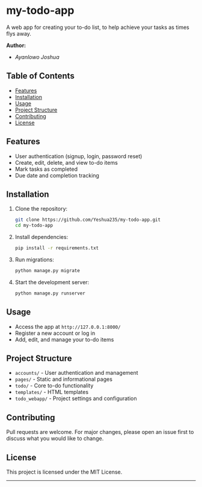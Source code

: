 # my-todo-app
A web app for creating your to-do list, to help achieve your tasks as times flys away.

**Author:**
- *Ayanlowo Joshua*


## Table of Contents
- [Features](#features)
- [Installation](#installation)
- [Usage](#usage)
- [Project Structure](#project-structure)
- [Contributing](#contributing)
- [License](#license)

## Features
- User authentication (signup, login, password reset)
- Create, edit, delete, and view to-do items
- Mark tasks as completed
- Due date and completion tracking

## Installation
1. Clone the repository:
   ```sh
   git clone https://github.com/Yeshua235/my-todo-app.git
   cd my-todo-app
   ```
2. Install dependencies:
   ```sh
   pip install -r requirements.txt
   ```
3. Run migrations:
   ```sh
   python manage.py migrate
   ```
4. Start the development server:
   ```sh
   python manage.py runserver
   ```

## Usage
- Access the app at `http://127.0.0.1:8000/`
- Register a new account or log in
- Add, edit, and manage your to-do items

## Project Structure
- `accounts/` - User authentication and management
- `pages/` - Static and informational pages
- `todo/` - Core to-do functionality
- `templates/` - HTML templates
- `todo_webapp/` - Project settings and configuration

## Contributing
Pull requests are welcome. For major changes, please open an issue first to discuss what you would like to change.

## License
This project is licensed under the MIT License.

---
